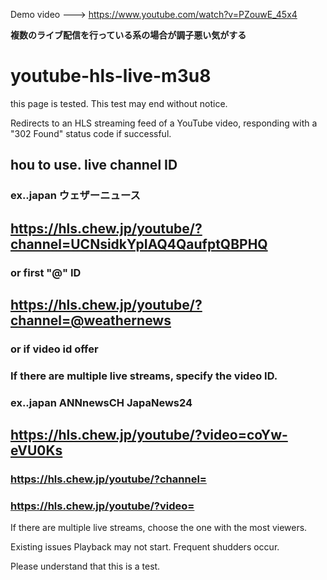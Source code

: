 Demo video ---> https://www.youtube.com/watch?v=PZouwE_45x4

**複数のライブ配信を行っている系の場合が調子悪い気がする**

# youtube-hls-live-m3u8

this page is tested.
This test may end without notice.

Redirects to an HLS streaming feed of a YouTube video,
responding with a "302 Found" status code if successful.

## hou to use. live channel ID
### ex..japan ウェザーニュース
## https://hls.chew.jp/youtube/?channel=UCNsidkYpIAQ4QaufptQBPHQ

### or first "@" ID

## https://hls.chew.jp/youtube/?channel=@weathernews

### or  if video id offer
### If there are multiple live streams, specify the video ID.
### ex..japan ANNnewsCH JapaNews24
## https://hls.chew.jp/youtube/?video=coYw-eVU0Ks

### https://hls.chew.jp/youtube/?channel=
### https://hls.chew.jp/youtube/?video=

If there are multiple live streams, choose the one with the most viewers.

Existing issues
Playback may not start.
Frequent shudders occur.

Please understand that this is a test.

